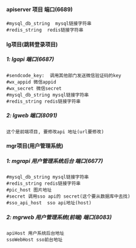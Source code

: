 #### apiserver 项目 端口(6689)
```
#mysql_db_string  mysql链接字符串
#redis_string  redis链接字符串
```

#### lg项目(跳转登录项目)

##### 1: lgapi 端口(6687)
```
#sendcode_key:  调用其他部门发送微信验证码的key
#wx_appid 微信appid
#wx_secret 微信secret
#mysql_db_string mysql链接字符串
#redis_string redis链接字符串
```

##### 2: lgweb 端口(8091) 
```
这个是前端项目, 要修改api 地址(url要修改)
```

#### mgr项目(用户管理系统)
##### 1: mgrapi 用户管理系统后台 端口(6677)
```
#mysql_db_string mysql链接字符串
#redis_string redis链接字符串
#pic_host 图片地址
#secret 调用sso api的 secret(这个要从数据库中去找)
#sso_api_host  sso api地址(host)
```

##### 2: mgrweb 用户管理系统(前端) 端口(8083)
```
apiHost 用户系统后台地址
ssoWebHost sso前台地址
```